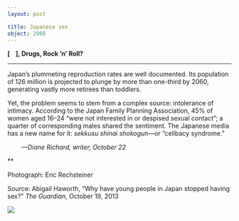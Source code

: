 ```yaml
---
layout: post

title: Japanese sex
object: 2008
---
```

**[    ], Drugs, Rock ’n’ Roll?**

****

Japan’s plummeting reproduction rates are well documented. Its population of 126 million is projected to plunge by more than one-third by 2060, generating vastly more retirees than toddlers.

Yet, the problem seems to stem from a complex source: intolerance of intimacy. According to the Japan Family Planning Association, 45% of women aged 16–24 “were not interested in or despised sexual contact”; a quarter of corresponding males shared the sentiment. The Japanese media has a new name for it: *sekkusu shinai shokogun*—or “celibacy syndrome.”

        *—Diane Richard, writer, October 22*

**

Photograph: Eric Rechsteiner

Source: Abigail Haworth, “Why have young people in Japan stopped having sex?” *The Guardian*, October 19, 2013 

![]({{siteurl.base}}/images/13.10.22_Richard_JapanSexEDIT-1.jpeg)
